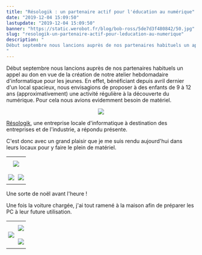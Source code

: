 ```yaml
---
title: "Résologik : un partenaire actif pour l'éducation au numérique"
date: "2019-12-04 15:09:50"
lastupdate: "2019-12-04 15:09:50"
banner: "https://static.werobot.fr/blog/bob-ross/5de7d3f480842/50.jpg"
slug: "resologik-un-partenaire-actif-pour-leducation-au-numerique"
description: " 
Début septembre nous lancions auprès de nos partenaires habituels un appel au don en vue de la création de notre atelier hebdomadaire
"
---
```

Début septembre nous lancions auprès de nos partenaires habituels un appel au don en vue de la création de notre atelier hebdomadaire d'informatique pour les jeunes.
En effet, bénéficiant depuis avril dernier d'un local spacieux, nous envisagions de proposer à des enfants de 9 à 12 ans (approximativement) une activité régulière à la découverte du numérique. Pour cela nous avions evidemment besoin de matériel.

<div style="text-align:center;"> <img src="https://static.werobot.fr/blog/bob-ross/5de7df750c8ab/50.jpg"> </div>

<a href="http://www.resologik.fr/"> Résologik</a>, une entreprise locale d'informatique à destination des entreprises et de l'industrie, a répondu présente.

C'est donc avec un grand plaisir que je me suis rendu aujourd'hui dans leurs locaux pour y faire le plein de matériel.

<style type="text/css">
.tg  {border-collapse:collapse;border-spacing:0;border:none;}
.tg td{font-family:Arial, sans-serif;font-size:14px;padding:10px 5px;border-style:solid;border-width:0px;overflow:hidden;word-break:normal;}
.tg th{font-family:Arial, sans-serif;font-size:14px;font-weight:normal;padding:10px 5px;border-style:solid;border-width:0px;overflow:hidden;word-break:normal;}
.tg .tg-nrix{text-align:center;vertical-align:middle}
.tg .tg-0lax{text-align:left;vertical-align:top}
</style>
<table class="tg">
  <tr>
    <th class="tg-nrix" colspan="2"><img src="https://static.werobot.fr/blog/bob-ross/5de7d400cc7c5/50.jpg"></th>
  </tr>
  <tr>
    <td class="tg-0lax"><img src="https://static.werobot.fr/blog/bob-ross/5de7d40de5276/50.jpg"></td>
    <td class="tg-0lax"><img src="https://static.werobot.fr/blog/bob-ross/5de7d407b2d28/50.jpg"></td>
  </tr>
</table>

Une sorte de noël avant l'heure !

Une fois la voiture chargée, j'ai tout ramené à la maison afin de préparer les PC à leur future utilisation.

<style type="text/css">
.tg  {border-collapse:collapse;border-spacing:0;border:none;}
.tg td{font-family:Arial, sans-serif;font-size:14px;padding:10px 5px;border-style:solid;border-width:0px;overflow:hidden;word-break:normal;}
.tg th{font-family:Arial, sans-serif;font-size:14px;font-weight:normal;padding:10px 5px;border-style:solid;border-width:0px;overflow:hidden;word-break:normal;}
.tg .tg-cly1{text-align:left;vertical-align:middle}
</style>
<table class="tg">
  <tr>
    <th class="tg-cly1" rowspan="2"><img src="https://static.werobot.fr/blog/bob-ross/5de7d3ee8714f/50.jpg"></th>
    <th class="tg-cly1"><img src="https://static.werobot.fr/blog/bob-ross/5de7d3f480842/50.jpg"></th>
  </tr>
  <tr>
    <td class="tg-cly1"><img src="https://static.werobot.fr/blog/bob-ross/5de7d3e87eb60/50.jpg"></td>
  </tr>
</table>


    